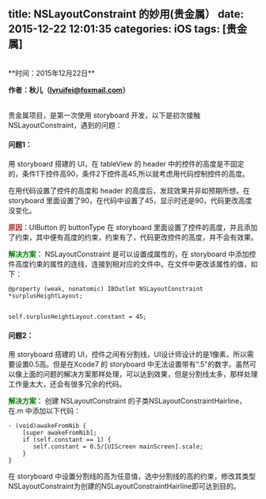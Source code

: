title: NSLayoutConstraint 的妙用(贵金属）
date: 2015-12-22 12:01:35
categories: iOS
tags: [贵金属]
---


<br>
**时间：2015年12月22日**

**作者：秋儿（lvruifei@foxmail.com）**

<br>
贵金属项目，是第一次使用 storyboard 开发，以下是初次接触 NSLayoutConstraint，遇到的问题：

####	问题1：
用 storyboard 搭建的 UI，在 tableView 的 header 中的控件的高度是不固定的，条件1下控件高90，条件2下控件高45,所以就考虑用代码控制控件的高度。

在用代码设置了控件的高度和 header 的高度后，发现效果并非如预期所想。在 storyboard 里面设置了90，在代码中设置了45，显示时还是90，代码更改高度没变化。

<font color=brown>**原因：**</font>UIButton 的 buttonType
在 storyboard 里面设置了控件的高度，并且添加了约束，其中便有高度的约束，约束有了，代码更改控件的高度，并不会有效果。


<font color=green>**解决方案：**</font>
NSLayoutConstraint 是可以设置成属性的，在 storyboard 中添加控件高度约束的属性的连线，连接到相对应的文件中。在文件中更改该属性的值，如下：

	@property (weak, nonatomic) IBOutlet NSLayoutConstraint *surplusHeightLayout;

	
	self.surplusHeightLayout.constant = 45;

####	问题2：
用 storyboard 搭建的 UI，控件之间有分割线，UI设计师设计的是1像素，所以需要设置0.5高。但是在Xcode7 的 storyboard 中无法设置带有".5"的数字。虽然可以像上面的问题的解决方案那样处理，可以达到效果，但是分割线太多，那样处理工作量太大，还会有很多冗余的代码。

<font color=green>**解决方案：**</font>
 创建 NSLayoutConstraint 的子类NSLayoutConstraintHairline，在.m 中添加以下代码：


	- (void)awakeFromNib {
        [super awakeFromNib];
        if (self.constant == 1) {
           self.constant = 0.5/[UIScreen mainScreen].scale;
        }
	}

在 storyboard 中设置分割线的高为任意值，选中分割线的高的约束，修改其类型NSLayoutConstraint为创建的NSLayoutConstraintHairline即可达到目的。
